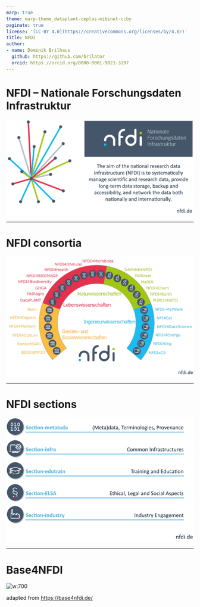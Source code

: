 ```yaml
---
marp: true
theme: marp-theme_dataplant-ceplas-mibinet-ccby
paginate: true
license: '[CC-BY 4.0](https://creativecommons.org/licenses/by/4.0/)'
title: NFDI
author:
- name: Dominik Brilhaus
  github: https://github.com/brilator
  orcid: https://orcid.org/0000-0001-9021-3197
---
```


# NFDI &ndash; Nationale Forschungsdaten Infrastruktur

![w:800](./../../images/nfdi.drawio.png)

---

# NFDI consortia

![w:800](./../../images/nfdi-consortia.drawio.png)

---

# NFDI sections

![w:700](././../../images/nfdi-sections.drawio.png)

---

# Base4NFDI

![w:700](./../../images/Base4NFDI_Intro_Poster-RDA-2024_JanderRitter-excerpt.png)

<span class="footer-reference">adapted from https://base4nfdi.de/</span>

